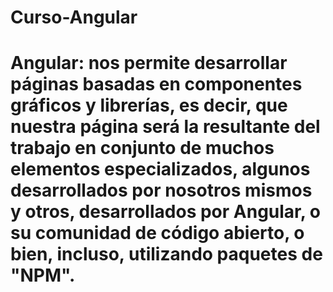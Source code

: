 # Curso-Angular
# Angular: nos permite desarrollar páginas basadas en componentes gráficos y librerías, es decir, que nuestra página será la resultante del trabajo en conjunto de muchos elementos especializados, algunos desarrollados por nosotros mismos y otros, desarrollados por Angular, o su comunidad de código abierto, o bien, incluso, utilizando paquetes de "NPM". 
